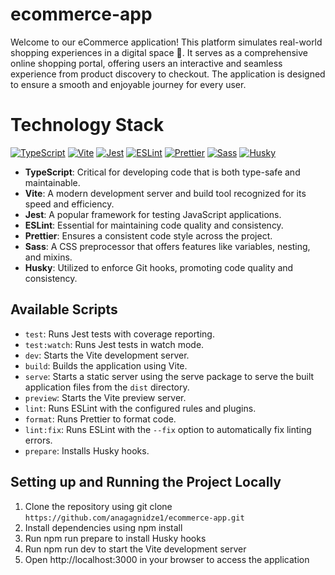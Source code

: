 # ecommerce-app

Welcome to our eCommerce application! This platform simulates real-world shopping experiences in a digital space 🏪. It serves as a comprehensive online shopping portal, offering users an interactive and seamless experience from product discovery to checkout. The application is designed to ensure a smooth and enjoyable journey for every user.

# Technology Stack

[![TypeScript](https://img.shields.io/badge/TypeScript-007ACC?style=for-the-badge&logo=typescript&logoColor=white)](https://www.typescriptlang.org/)
[![Vite](https://img.shields.io/badge/Vite-646CFF?style=for-the-badge&logo=vite&logoColor=white)](https://vitejs.dev/)
[![Jest](https://img.shields.io/badge/Jest-C21325?style=for-the-badge&logo=jest&logoColor=white)](https://jestjs.io/)
[![ESLint](https://img.shields.io/badge/ESLint-4B32C3?style=for-the-badge&logo=eslint&logoColor=white)](https://eslint.org/)
[![Prettier](https://img.shields.io/badge/Prettier-F7B93E?style=for-the-badge&logo=prettier&logoColor=white)](https://prettier.io/)
[![Sass](https://img.shields.io/badge/Sass-CC6699?style=for-the-badge&logo=sass&logoColor=white)](https://sass-lang.com/)
[![Husky](https://img.shields.io/badge/Husky-brightgreen?style=for-the-badge)](https://typicode.github.io/husky/)

- **TypeScript**: Critical for developing code that is both type-safe and maintainable.
- **Vite**: A modern development server and build tool recognized for its speed and efficiency.
- **Jest**: A popular framework for testing JavaScript applications.
- **ESLint**: Essential for maintaining code quality and consistency.
- **Prettier**: Ensures a consistent code style across the project.
- **Sass**: A CSS preprocessor that offers features like variables, nesting, and mixins.
- **Husky**: Utilized to enforce Git hooks, promoting code quality and consistency.

## Available Scripts

- `test`: Runs Jest tests with coverage reporting.
- `test:watch`: Runs Jest tests in watch mode.
- `dev`: Starts the Vite development server.
- `build`: Builds the application using Vite.
- `serve`: Starts a static server using the serve package to serve the built application files from the `dist` directory.
- `preview`: Starts the Vite preview server.
- `lint`: Runs ESLint with the configured rules and plugins.
- `format`: Runs Prettier to format code.
- `lint:fix`: Runs ESLint with the `--fix` option to automatically fix linting errors.
- `prepare`: Installs Husky hooks.

## Setting up and Running the Project Locally

1. Clone the repository using git clone `https://github.com/anagagnidze1/ecommerce-app.git`
2. Install dependencies using npm install
3. Run npm run prepare to install Husky hooks
4. Run npm run dev to start the Vite development server
5. Open http://localhost:3000 in your browser to access the application
   
